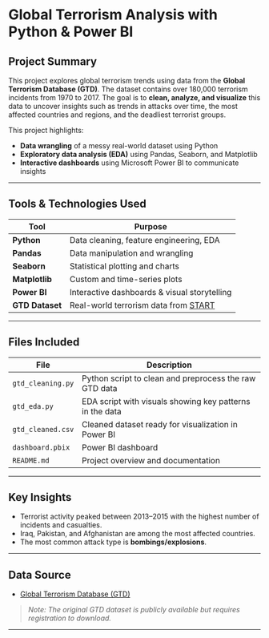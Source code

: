# Global Terrorism Analysis with Python & Power BI

## Project Summary

This project explores global terrorism trends using data from the **Global Terrorism Database (GTD)**. The dataset contains over 180,000 terrorism incidents from 1970 to 2017. The goal is to **clean, analyze, and visualize** this data to uncover insights such as trends in attacks over time, the most affected countries and regions, and the deadliest terrorist groups.

This project highlights:
- **Data wrangling** of a messy real-world dataset using Python
- **Exploratory data analysis (EDA)** using Pandas, Seaborn, and Matplotlib
- **Interactive dashboards** using Microsoft Power BI to communicate insights

---

## Tools & Technologies Used

| Tool            | Purpose                         |
|-----------------|----------------------------------|
| **Python**      | Data cleaning, feature engineering, EDA |
| **Pandas**      | Data manipulation and wrangling |
| **Seaborn**     | Statistical plotting and charts |
| **Matplotlib**  | Custom and time-series plots |
| **Power BI**    | Interactive dashboards & visual storytelling |
| **GTD Dataset** | Real-world terrorism data from [START](https://www.start.umd.edu/gtd/) |

---

## Files Included

| File | Description |
|------|-------------|
| `gtd_cleaning.py` | Python script to clean and preprocess the raw GTD data |
| `gtd_eda.py` | EDA script with visuals showing key patterns in the data |
| `gtd_cleaned.csv` | Cleaned dataset ready for visualization in Power BI |
| `dashboard.pbix` | Power BI dashboard |
| `README.md` | Project overview and documentation |

---

## Key Insights

- Terrorist activity peaked between 2013–2015 with the highest number of incidents and casualties.
- Iraq, Pakistan, and Afghanistan are among the most affected countries.
- The most common attack type is **bombings/explosions**.

---

## Data Source

- [Global Terrorism Database (GTD)](https://www.start.umd.edu/gtd/)

> *Note: The original GTD dataset is publicly available but requires registration to download.*

---
